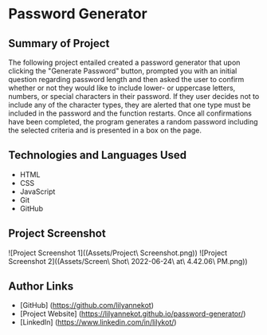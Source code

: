 # Password Generator

## Summary of Project

The following project entailed created a password generator that upon clicking the "Generate Password" button, prompted you with an initial question regarding password length and then asked the user to confirm whether or not they would like to include lower- or uppercase letters, numbers, or special characters in their password. If they user decides not to include any of the character types, they are alerted that one type must be included in the password and the function restarts. Once all confirmations have been completed, the program generates a random password including the selected criteria and is presented in a box on the page.

## Technologies and Languages Used

* HTML
* CSS
* JavaScript
* Git
* GitHub

## Project Screenshot

![Project Screenshot 1]((Assets/Project\ Screenshot.png))
![Project Screenshot 2]((Assets/Screen\ Shot\ 2022-06-24\ at\ 4.42.06\ PM.png))

## Author Links

* [GitHub] (https://github.com/lilyannekot)
* [Project Website] (https://lilyannekot.github.io/password-generator/)
* [LinkedIn] (https://www.linkedin.com/in/lilykot/)